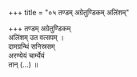 +++
title = "०५ तण्डम् अग्रेतुण्डिकम् अलिंशम्"

+++
तण्डम् अग्रेतुण्डिकम्  
अलिंशम् उत वत्सपम् ।  
दामग्रन्थिं सनिस्रसम्  
अरण्येयं चार्म्येयं  
तान् (…) ॥